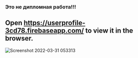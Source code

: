 ### Это не дипломная работа!!!
## Open  https://userprofile-3cd78.firebaseapp.com/  to view it in the browser.



![Screenshot 2022-03-31 053313](https://user-images.githubusercontent.com/71427017/161055901-901ff617-75f0-4d37-9dfc-bd48f20ced0e.png)

